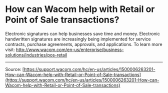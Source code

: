 # How can Wacom help with Retail or Point of Sale transactions?

Electronic signatures can help businesses save time and money. Electronic handwritten signatures are increasingly being implemented for service contracts, purchase agreements, approvals, and applications. To learn more visit: http://www.wacom.com/en-us/enterprise/business-solutions/industries/pos-retail

---
Source: [https://support.wacom.com/hc/en-us/articles/1500006263201-How-can-Wacom-help-with-Retail-or-Point-of-Sale-transactions](https://support.wacom.com/hc/en-us/articles/1500006263201-How-can-Wacom-help-with-Retail-or-Point-of-Sale-transactions)
